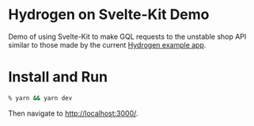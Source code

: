 Hydrogen on Svelte-Kit Demo
===========================

Demo of using Svelte-Kit to make GQL requests to the unstable shop API similar to those made by the current [Hydrogen example app](https://hydrogen.shopify.dev/).

# Install and Run

```bash
% yarn && yarn dev
```

Then navigate to [http://localhost:3000/](http://localhost:3000/).
